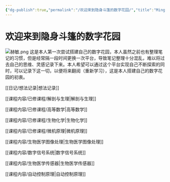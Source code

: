 ```yaml
---
{"dg-publish":true,"permalink":"/欢迎来到隐身斗篷的数字花园/","title":"Ming's Digitalgarden","tags":["gardenEntry","gardenEntry"],"noteIcon":"","created":"2023-12-28T17:01:00.936+08:00","updated":"2024-01-08T00:06:40.130+08:00"}
---
```


# 欢迎来到隐身斗篷的数字花园

![赫敏.png](https://cdn.jsdelivr.net/gh/Magic-cloak/Ming_Image/赫敏.png)
这是本人第一次尝试搭建自己的数字花园，本人虽然之前也有整理笔记的习惯，但是经常隔一段时间更换一次平台，导致笔记整理十分混乱，难以将过去自己的思维、灵感记录下来。本人希望可以通过这个平台实现自己不断探索的同时，可以记录下这一切，以便将来翻阅（重新学习），这是本人搭建自己的数字花园的初衷。

[[日记/想法记录\|想法记录]]

[[课程内容/已修课程/解剖与生理\|解剖与生理]]

[[课程内容/已修课程/高等数学\|高等数学]]

[[课程内容/已修课程/生物化学\|生物化学]]

[[课程内容/已修课程/微机原理\|微机原理]]

[[课程内容/生物医学图像处理\|生物医学图像处理]]

[[课程内容/数字信号系统\|数字信号系统]]

[[课程内容/生物医学传感器\|生物医学传感器]]

[[课程内容/自动控制原理\|自动控制原理]]

<script src="https://giscus.app/client.js"
        data-repo="Magic-cloak/BlogDiscussions"
        data-repo-id="R_kgDOLBi70w"
        data-category="Announcements"
        data-category-id="DIC_kwDOLBi7084CcPZr"
        data-mapping="title"
        data-strict="0"
        data-reactions-enabled="1"
        data-emit-metadata="0"
        data-input-position="bottom"
        data-theme="preferred_color_scheme"
        data-lang="zh-CN"
        crossorigin="anonymous"
        async>
</script>